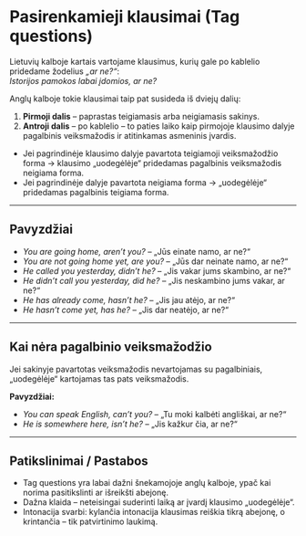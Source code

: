 # Pasirenkamieji klausimai (Tag questions)

Lietuvių kalboje kartais vartojame klausimus, kurių gale po kablelio pridedame žodelius *„ar ne?“*:  
*Istorijos pamokos labai įdomios, ar ne?*

Anglų kalboje tokie klausimai taip pat susideda iš dviejų dalių:  
1. **Pirmoji dalis** – paprastas teigiamasis arba neigiamasis sakinys.  
2. **Antroji dalis** – po kablelio – to paties laiko kaip pirmojoje klausimo dalyje pagalbinis veiksmažodis ir atitinkamas asmeninis įvardis.  

- Jei pagrindinėje klausimo dalyje pavartota teigiamoji veiksmažodžio forma → klausimo „uodegėlėje“ pridedamas pagalbinis veiksmažodis neigiama forma.  
- Jei pagrindinėje dalyje pavartota neigiama forma → „uodegėlėje“ pridedamas pagalbinis teigiama forma.

---

## Pavyzdžiai

- *You are going home, aren’t you?* – „Jūs einate namo, ar ne?“  
- *You are not going home yet, are you?* – „Jūs dar neinate namo, ar ne?“  
- *He called you yesterday, didn’t he?* – „Jis vakar jums skambino, ar ne?“  
- *He didn’t call you yesterday, did he?* – „Jis neskambino jums vakar, ar ne?“  
- *He has already come, hasn’t he?* – „Jis jau atėjo, ar ne?“  
- *He hasn’t come yet, has he?* – „Jis dar neatėjo, ar ne?“

---

## Kai nėra pagalbinio veiksmažodžio

Jei sakinyje pavartotas veiksmažodis nevartojamas su pagalbiniais, „uodegėlėje“ kartojamas tas pats veiksmažodis.

**Pavyzdžiai:**
- *You can speak English, can’t you?* – „Tu moki kalbėti angliškai, ar ne?“  
- *He is somewhere here, isn’t he?* – „Jis kažkur čia, ar ne?“

---

## Patikslinimai / Pastabos
- Tag questions yra labai dažni šnekamojoje anglų kalboje, ypač kai norima pasitikslinti ar išreikšti abejonę.  
- Dažna klaida – neteisingai suderinti laiką ar įvardį klausimo „uodegėlėje“.  
- Intonacija svarbi: kylančia intonacija klausimas reiškia tikrą abejonę, o krintančia – tik patvirtinimo laukimą.  

